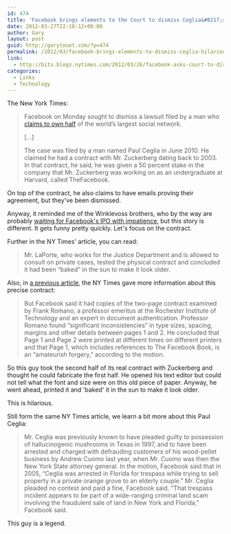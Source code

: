 ```yaml
---
id: 474
title: 'Facebook brings elements to the Court to dismiss Ceglia&#8217;s hilarious proofs'
date: 2012-03-27T22:18:12+00:00
author: Gary
layout: post
guid: http://garytouet.com/?p=474
permalink: /2012/03/facebook-brings-elements-to-dismiss-ceglia-hilarious-proofs/
link:
  - http://bits.blogs.nytimes.com/2012/03/26/facebook-asks-court-to-dismiss-ceglia-suit/
categories:
  - Links
  - Technology
---
```


The New York Times:
<blockquote>Facebook on Monday sought to dismiss a lawsuit filed by a man who <a href="http://bits.blogs.nytimes.com/2012/01/18/court-sanctions-man-who-claims-to-own-facebook-stake/">claims to own half</a> of the world’s largest social network.

[…]

The case was filed by a man named Paul Ceglia in June 2010. He claimed he had a contract with Mr. Zuckerberg dating back to 2003. In that contract, he said, he was given a 50 percent stake in the company that Mr. Zuckerberg was working on as an undergraduate at Harvard, called TheFacebook.</blockquote>

On top of the contract, he also claims to have emails proving their agreement, but they've been dismissed.

Anyway, it reminded me of the Winklevoss brothers, who by the way are probably <a href="http://www.guardian.co.uk/technology/2012/feb/02/facebook-ipo-winklevoss-300m-fortune">waiting for Facebook's IPO with impatience</a>, but this story is different. It gets funny pretty quickly. Let's focus on the contract.

Further in the NY Times' article, you can read:
<blockquote>Mr. LaPorte, who works for the Justice Department and is allowed to consult on private cases, tested the physical contract and concluded it had been “baked” in the sun to make it look older.</blockquote>

Also, in <a href="http://bits.blogs.nytimes.com/2011/06/02/facebook-steps-up-attack-on-man-who-claims-ownership/">a previous article</a>, the NY Times gave more information about this precise contract:
<blockquote>But Facebook said it had copies of the two-page contract examined by Frank Romano, a professor emeritus at the Rochester Institute of Technology and an expert in document authentication. Professor Romano found “significant inconsistencies” in type sizes, spacing, margins and other details between pages 1 and 2. He concluded that Page 1 and Page 2 were printed at different times on different printers and that Page 1, which includes references to The Facebook Book, is an “amateurish forgery,” according to the motion.</blockquote>

So this guy took the second half of its real contract with Zuckerberg and thought he could fabricate the first half. He opened his text editor but could not tell what the font and size were on this old piece of paper. Anyway, he went ahead, printed it and 'baked' it in the sun to make it look older.

This is hilarious.

Still form the same NY Times article, we learn a bit more about this Paul Ceglia:
<blockquote>Mr. Ceglia was previously known to have pleaded guilty to possession of hallucinogenic mushrooms in Texas in 1997, and to have been arrested and charged with defrauding customers of his wood-pellet business by Andrew Cuomo last year, when Mr. Cuomo was then the New York State attorney general. In the motion, Facebook said that in 2005, “Ceglia was arrested in Florida for trespass while trying to sell property in a private orange grove to an elderly couple.” Mr. Ceglia pleaded no contest and paid a fine, Facebook said. “That trespass incident appears to be part of a wide-ranging criminal land scam involving the fraudulent sale of land in New York and Florida,” Facebook said.</blockquote>


This guy is a legend.
